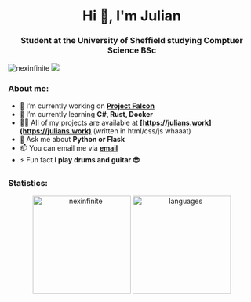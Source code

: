 <h1 align="center">Hi 👋, I'm Julian</h1>
<h3 align="center">Student at the University of Sheffield studying Comptuer Science BSc</h3>

<p align="left"> 
  <img src="https://komarev.com/ghpvc/?username=nexinfinite&label=Profile%20views&color=0e75b6&style=flat" alt="nexinfinite" /> 
  <a href="https://www.linkedin.com/in/julian-jones-b5bb66207" target="_blank"><img src="https://img.shields.io/badge/-Connect_with_me-blue?style=flat-square&logo=Linkedin&logoColor=white" /></a>
</p>

### About me:

- 🔭 I’m currently working on **[Project Falcon](https://github.com/Project-Falcon)**
- 🌱 I’m currently learning **C#, Rust, Docker**
- 👨‍💻 All of my projects are available at **[https://julians.work](https://julians.work)** (written in html/css/js whaaat)
- 💬 Ask me about **Python or Flask**
- 📫 You can email me via **[email](julianjones663+github@gmail.com)**
- ⚡ Fun fact **I play drums and guitar 😎**

### Statistics:
<div align="center">
  <img height=200 align="center" src="https://github-readme-stats-neon-one-54.vercel.app/api?username=nexinfinite&show_icons=true&locale=en&theme=gruvbox&border_color=363636" alt="nexinfinite" />
  <img height=200 align="center" src="https://github-readme-stats-neon-one-54.vercel.app/api/top-langs/?username=nexinfinite&layout=donut&theme=gruvbox&hide=c,cmake,makefile&border_color=363636" alt="languages" />
</div>

